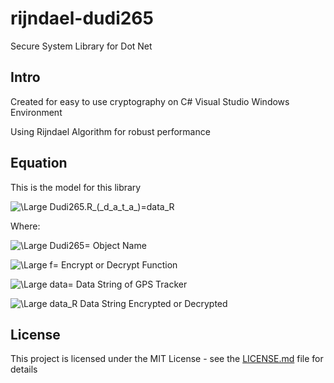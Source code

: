 # rijndael-dudi265
Secure System Library for Dot Net

## Intro
Created for easy to use cryptography on C# Visual Studio Windows Environment

Using Rijndael Algorithm for robust performance

## Equation
This is the model for this library

<img src="https://latex.codecogs.com/svg.latex?\Large&space;Dudi265.f_(_d_a_t_a_)=data_R" title="\Large Dudi265.R_(_d_a_t_a_)=data_R" />

Where:

<img src="https://latex.codecogs.com/svg.latex?\Large&space;Dudi265=" title="\Large Dudi265=" /> Object Name

<img src="https://latex.codecogs.com/svg.latex?\Large&space;f=" title="\Large f=" /> Encrypt or Decrypt Function

<img src="https://latex.codecogs.com/svg.latex?\Large&space;data=" title="\Large data=" /> Data String of GPS Tracker 

<img src="https://latex.codecogs.com/svg.latex?\Large&space;data_R" title="\Large data_R" /> Data String Encrypted or Decrypted


## License
This project is licensed under the MIT License - see the [LICENSE.md](LICENSE.md) file for details
